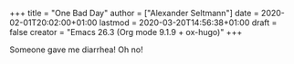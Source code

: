 +++
title = "One Bad Day"
author = ["Alexander Seltmann"]
date = 2020-02-01T20:02:00+01:00
lastmod = 2020-03-20T14:56:38+01:00
draft = false
creator = "Emacs 26.3 (Org mode 9.1.9 + ox-hugo)"
+++

Someone gave me diarrhea! Oh no!
